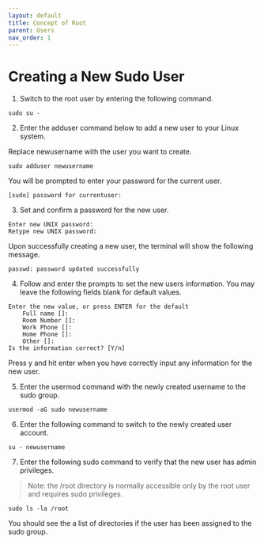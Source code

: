 ```yaml
---
layout: default
title: Concept of Root
parent: Users
nav_order: 1
---
```


# Creating a New Sudo User

1. Switch to the root user by entering the following command.
```
sudo su -
```

2. Enter the adduser command below to add a new user to your Linux system.  

Replace newusername with the user you want to create.

```
sudo adduser newusername
```

You will be prompted to enter your password for the current user.

```
[sudo] password for currentuser:
```

3. Set and confirm a password for the new user.

```
Enter new UNIX password:
Retype new UNIX password: 
```

Upon successfully creating a new user, the terminal will show the following message.

```
passwd: password updated successfully
```

4. Follow and enter the prompts to set the new users information. You may leave the following fields blank for default values.

```
Enter the new value, or press ENTER for the default
    Full name []:
    Room Number []:
    Work Phone []:
    Home Phone []:
    Other []:
Is the information correct? [Y/n]
```
Press y and hit enter when you have correctly input any information for the new user.

5. Enter the usermod command with the newly created username to the sudo group.

```
usermod -aG sudo newusername
```

6. Enter the following command to switch to the newly created user account.

```
su - newusername
```

7. Enter the following sudo command to verify that the new user has admin privileges.

>Note: the /root directory is normally accessible only by the root user and requires sudo privileges.

```
sudo ls -la /root
```

You should see the a list of directories if the user has been assigned to the sudo group.
